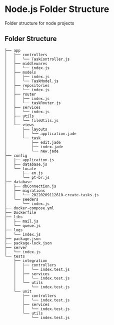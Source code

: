 # Node.js Folder Structure

Folder structure for node projects

## Folder Structure

    ├── app
    │   ├── controllers
    │   │   └── TaskController.js
    │   ├── middlewares
    │   │   └── index.js
    │   ├── models
    │   │   ├── index.js
    │   │   └── TaskModel.js
    │   ├── repositories
    │   │   └── index.js
    │   ├── router
    │   │   ├── index.js
    │   │   └── taskRouter.js
    │   ├── services
    │   │   └── index.js
    │   ├── utils
    │   │   └── fileUtils.js
    │   └── views
    │       ├── layouts
    │       │   └── application.jade
    │       └── task
    │           ├── edit.jade
    │           ├── index.jade
    │           └── new.jade
    ├── config
    │   ├── application.js
    │   ├── database.js
    │   └── locale
    │       ├── en.js
    │       └── pt-br.js
    ├── database
    │   ├── dbConnection.js
    │   ├── migrations
    │   │   └── 20220209112610-create-tasks.js
    │   └── seeders
    │       └── index.js
    ├── docker-compose.yml
    ├── Dockerfile
    ├── libs
    │   ├── mail.js
    │   └── queue.js
    ├── logs
    │   └── index.js
    ├── package.json
    ├── package-lock.json
    ├── server
    │   └── index.js
    └── tests
        ├── integration
        │   ├── controllers
        │   │   └── index.test.js
        │   ├── services
        │   │   └── index.test.js
        │   └── utils
        │       └── index.test.js
        └── unit
            ├── controllers
            │   └── index.test.js
            ├── services
            │   └── index.test.js
            └── utils
                └── index.test.js
